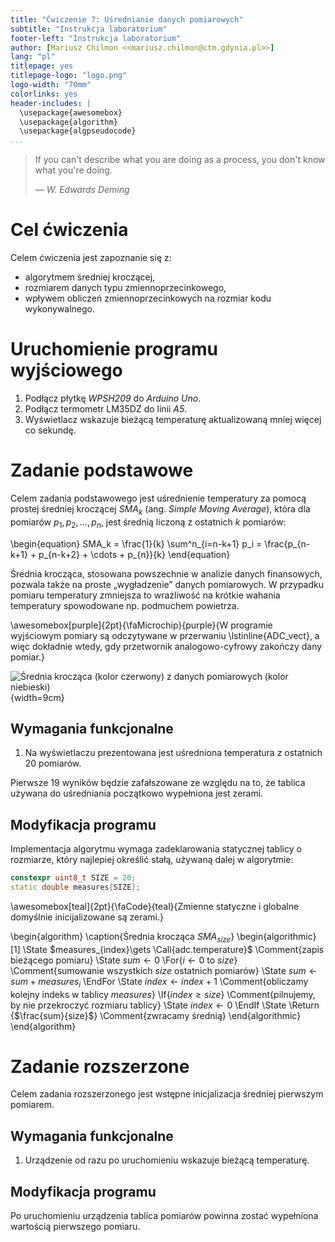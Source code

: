 ```yaml
---
title: "Ćwiczenie 7: Uśrednianie danych pomiarowych"
subtitle: "Instrukcja laboratorium"
footer-left: "Instrukcja laboratorium"
author: [Mariusz Chilmon <<mariusz.chilmon@ctm.gdynia.pl>>]
lang: "pl"
titlepage: yes
titlepage-logo: "logo.png"
logo-width: "70mm"
colorlinks: yes
header-includes: |
  \usepackage{awesomebox}
  \usepackage{algorithm}
  \usepackage{algpseudocode}
...
```


> If you can't describe what you are doing as a process, you don't know what you're doing.
>
> — _W. Edwards Deming_

# Cel ćwiczenia

Celem ćwiczenia jest zapoznanie się z:

* algorytmem średniej kroczącej,
* rozmiarem danych typu zmiennoprzecinkowego,
* wpływem obliczeń zmiennoprzecinkowych na rozmiar kodu wykonywalnego.

# Uruchomienie programu wyjściowego

1. Podłącz płytkę _WPSH209_ do _Arduino Uno_.
1. Podłącz termometr LM35DZ do linii _A5_.
1. Wyświetlacz wskazuje bieżącą temperaturę aktualizowaną mniej więcej co sekundę.

# Zadanie podstawowe

Celem zadania podstawowego jest uśrednienie temperatury za pomocą prostej średniej kroczącej $SMA_k$ (ang. _Simple Moving Average_), która dla pomiarów $p_1, p_2, \dots, p_n$, jest średnią liczoną z ostatnich $k$ pomiarów:

\begin{equation}
SMA_k = \frac{1}{k} \sum^n_{i=n-k+1} p_i = \frac{p_{n-k+1} + p_{n-k+2} + \cdots + p_{n}}{k}
\end{equation}

Średnia krocząca, stosowana powszechnie w analizie danych finansowych, pozwala także na proste &bdquo;wygładzenie&rdquo; danych pomiarowych. W przypadku pomiaru temperatury zmniejsza to wrażliwość na krótkie wahania temperatury spowodowane np. podmuchem powietrza.

\awesomebox[purple]{2pt}{\faMicrochip}{purple}{W programie wyjściowym pomiary są odczytywane w przerwaniu \lstinline{ADC_vect}, a więc dokładnie wtedy, gdy przetwornik analogowo-cyfrowy zakończy dany pomiar.}

![Średnia krocząca (kolor czerwony) z danych pomiarowych (kolor niebieski)](sma.svg){width=9cm}

## Wymagania funkcjonalne

1. Na wyświetlaczu prezentowana jest uśredniona temperatura z ostatnich 20 pomiarów.

Pierwsze 19 wyników będzie zafałszowane ze względu na to, że tablica używana do uśredniania początkowo wypełniona jest zerami.

## Modyfikacja programu

Implementacja algorytmu wymaga zadeklarowania statycznej tablicy o rozmiarze, który najlepiej określić stałą, używaną dalej w algorytmie:

```cpp
constexpr uint8_t SIZE = 20;
static double measures[SIZE];
```

\awesomebox[teal]{2pt}{\faCode}{teal}{Zmienne statyczne i globalne domyślnie inicijalizowane są zerami.}

\begin{algorithm}
\caption{Średnia krocząca $SMA_{size}$}
\begin{algorithmic}[1]
    \State $measures_{index}\gets \Call{adc.temperature}$
    \Comment{zapis bieżącego pomiaru}
    \State $sum \gets 0$
    \For{$i \gets 0$ to $size$}
    \Comment{sumowanie wszystkich $size$ ostatnich pomiarów}
        \State $sum \gets sum + measures_i$
    \EndFor
    \State $index\gets index + 1$
    \Comment{obliczamy kolejny indeks w tablicy $measures$}
    \If{$index \geq size$}
    \Comment{pilnujemy, by nie przekroczyć rozmiaru tablicy}
        \State $index\gets 0$
    \EndIf
    \State \Return {$\frac{sum}{size}$}
    \Comment{zwracamy średnią}
\end{algorithmic}
\end{algorithm}

# Zadanie rozszerzone

Celem zadania rozszerzonego jest wstępne inicjalizacja średniej pierwszym pomiarem.

## Wymagania funkcjonalne

1. Urządzenie od razu po uruchomieniu wskazuje bieżącą temperaturę.

## Modyfikacja programu

Po uruchomieniu urządzenia tablica pomiarów powinna zostać wypełniona wartością pierwszego pomiaru.
